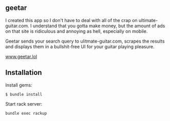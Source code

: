 ## geetar

I created this app so I don't have to deal with all of the crap on ultimate-guitar.com. I understand that you gotta make money, but the amount of ads on that site is ridiculous and annoying as hell, especially on mobile.

Geetar sends your search query to ulitmate-guitar.com, scrapes the results and displays them in a bullshit-free UI for your guitar playing pleasure.

www.geetar.lol

## Installation

Install gems:

```
$ bundle install
```

Start rack server:
```
bundle exec rackup
```